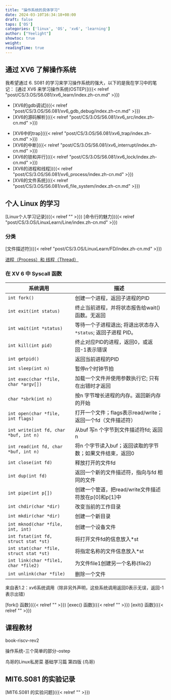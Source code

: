 ```yaml
---
title: "操作系统的具体学习"
date: 2024-03-10T16:34:18+08:00
draft: false
taps: ['OS']
categories: ['linux', 'OS', 'xv6', 'learning']
author: ["Yeelight"]
showtoc: true
weight:
readingTime: true
---
```


## 通过 XV6 了解操作系统

我希望通过 6. S081 的学习来学习操作系统的强大，以下的是我在学习中的笔记：
[通过 XV6 来学习操作系统(OSTEP)]({{< relref "post/CS/3.OS/S6.081/xv6_learn/index.zh-cn.md" >}})

- [XV6的gdb调试]({{< relref "post/CS/3.OS/S6.081/xv6_gdb_debug/index.zh-cn.md" >}})
- [XV6的源码解析]({{< relref "post/CS/3.OS/S6.081/xv6_src/index.zh-cn.md" >}})
<!-- - [XV6的内存虚拟化]({{< relref "post/CS/3.OS/S6.081/xv6_vmem/index.zh-cn.md" >}}) -->
- [XV6中的trap]({{< relref "post/CS/3.OS/S6.081/xv6_trap/index.zh-cn.md" >}})
- [XV6的中断]({{< relref "post/CS/3.OS/S6.081/xv6_interrupt/index.zh-cn.md" >}})
- [XV6的锁和并行]({{< relref "post/CS/3.OS/S6.081/xv6_lock/index.zh-cn.md" >}})
- [XV6的进程和线程]({{< relref "post/CS/3.OS/S6.081/xv6_process/index.zh-cn.md" >}})
- [XV6的文件系统]({{< relref "post/CS/3.OS/S6.081/xv6_file_system/index.zh-cn.md" >}})

## 个人 Linux 的学习

[Linux个人学习记录]({{< relref "" >}})
[命令行的魅力]({{< relref "post/CS/3.OS/LinuxLearn/Line/index.zh-cn.md" >}})

### 分类

[文件描述符]({{< relref "post/CS/3.OS/LinuxLearn/FD/index.zh-cn.md" >}})
<!-- [管道]({{< relref "post/CS/3.OS/LinuxLearn/pipe/index.zh-cn.md" >}}) -->
[进程（Process）和 线程（Thread）]()

### 在 XV 6 中 Syscall 函数

|**系统调用**|**描述**|
|---|---|
|`int fork()`|创建一个进程，返回子进程的PID|
|`int exit(int status)`|终止当前进程，并将状态报告给wait()函数。无返回|
| `int wait(int *status)` |等待一个子进程退出; 将退出状态存入 `*status`; 返回子进程 PID。|
|`int kill(int pid)`|终止对应PID的进程，返回0，或返回-1表示错误|
|`int getpid()`|返回当前进程的PID|
|`int sleep(int n)`|暂停n个时钟节拍|
|`int exec(char *file, char *argv[])`|加载一个文件并使用参数执行它; 只有在出错时才返回|
|`char *sbrk(int n)`|按n 字节增长进程的内存。返回新内存的开始|
|`int open(char *file, int flags)`|打开一个文件；flags表示read/write；返回一个fd（文件描述符）|
|`int write(int fd, char *buf, int n)`|从buf 写n 个字节到文件描述符fd; 返回n|
|`int read(int fd, char *buf, int n)`|将n 个字节读入buf；返回读取的字节数；如果文件结束，返回0|
|`int close(int fd)`|释放打开的文件fd|
|`int dup(int fd)`|返回一个新的文件描述符，指向与fd 相同的文件|
|`int pipe(int p[])`|创建一个管道，把read/write文件描述符放在p[0]和p[1]中|
|`int chdir(char *dir)`|改变当前的工作目录|
|`int mkdir(char *dir)`|创建一个新目录|
|`int mknod(char *file, int, int)`|创建一个设备文件|
|`int fstat(int fd, struct stat *st)`|将打开文件fd的信息放入*st|
|`int stat(char *file, struct stat *st)`|将指定名称的文件信息放入*st|
|`int link(char *file1, char *file2)`|为文件file1创建另一个名称(file2)|
|`int unlink(char *file)`|删除一个文件|

​ 来自表1.2：xv6系统调用（除非另外声明，这些系统调用返回0表示无误，返回-1表示出错）

[fork() 函数]({{< relref "" >}})
[exec() 函数]({{< relref "" >}})
[exit() 函数]({{< relref "" >}})

## 课程教材

book-riscv-rev2

操作系统-三个简单的部分-ostep

鸟哥的Linux私房菜 基础学习篇 第四版 (鸟哥)

## MIT6.S081 的实验记录

[MIT6.S081 的实验问题]({{< relref "" >}})
